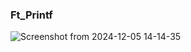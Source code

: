### Ft_Printf

![Screenshot from 2024-12-05 14-14-35](https://github.com/user-attachments/assets/c9220fdb-fb7f-4166-be41-32f828a936eb)
